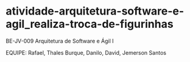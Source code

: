 # atividade-arquitetura-software-e-agil_realiza-troca-de-figurinhas
BE-JV-009 Arquitetura de Software e Ágil I

EQUIPE:
Rafael, Thales Burque, Danilo, David, Jemerson Santos
